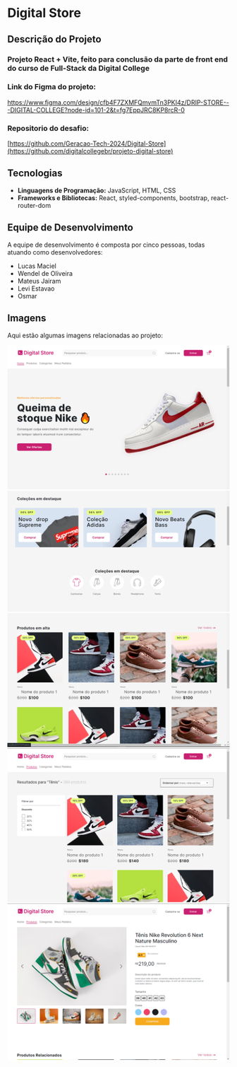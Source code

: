 
# Digital Store

## Descrição do Projeto
### Projeto React + Vite, feito para conclusão da parte de front end do curso de Full-Stack da Digital College

### Link do Figma do projeto: 
 https://www.figma.com/design/cfb4F7ZXMFQmvmTn3PKI4z/DRIP-STORE---DIGITAL-COLLEGE?node-id=101-2&t=fg7EppJRC8KP8rcR-0
### Repositorio do desafio: 
 [https://github.com/Geracao-Tech-2024/Digital-Store](https://github.com/digitalcollegebr/projeto-digital-store)


## Tecnologias

- **Linguagens de Programação:** JavaScript, HTML, CSS
- **Frameworks e Bibliotecas:** React, styled-components, bootstrap, react-router-dom

## Equipe de Desenvolvimento

A equipe de desenvolvimento é composta por cinco pessoas, todas atuando como desenvolvedores:

- Lucas Maciel
- Wendel de Oliveira
- Mateus Jairam
- Levi Estavao
- Osmar

## Imagens

Aqui estão algumas imagens relacionadas ao projeto:

![Imagem 1](public/digitalStore.png)
![Imagem 2](public/Coleções.png)
![Imagem 3](public/ListaProdutos.png)
![Imagem 4](public/Produtos.png)
![Imagem 5](public/Produto.png)
